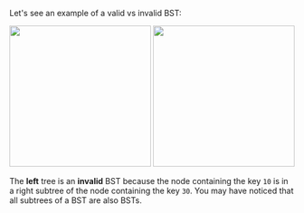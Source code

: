<!--comparison left right-->
<!--the text should be centered in the bottom-->
 Let's see an example of a valid vs invalid BST:

  ​        <img src="https://i1.wp.com/algorithms.tutorialhorizon.com/files/2014/09/Invalid-BST.png?ssl=1" width="250">                                      <img src="https://i0.wp.com/fitcoding.com/wp-content/uploads/2016/10/720px-Binary_search_tree.svg_.png" width="250">

<!--Are you able to tell which tree is a valid BST and which is invalid?-->

The **left** tree is an **invalid** BST because the node containing the key `10` is in a right subtree of the node containing the key `30`. You may have noticed that all subtrees of a BST are also BSTs.

